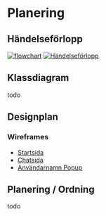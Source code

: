 # Planering
## Händelseförlopp
<a href="https://github.com/linusromlandSkola/LiveMessengerV2/blob/master/planingFiles/flowchart.png" title="Flowchart"><img src="https://raw.githubusercontent.com/linusromlandSkola/LiveMessengerV2/master/planingFiles/flowchart.png" alt="flowchart" /></a>
<a href="https://github.com/linusromlandSkola/LiveMessengerV2/blob/master/planingFiles/h%C3%A4ndelsef%C3%B6rlopp.png" title="Händelseförlopp"><img src="https://raw.githubusercontent.com/linusromlandSkola/LiveMessengerV2/master/planingFiles/h%C3%A4ndelsef%C3%B6rlopp.png" alt="Händelseförlopp" /></a>
## Klassdiagram
todo

## Designplan
### Wireframes
- [Startsida](https://wireframe.cc/sFulMJ)
- [Chatsida](https://wireframe.cc/xTwg1A)
- [Användarnamn Popup](https://wireframe.cc/WiH3qk)

## Planering / Ordning
todo
